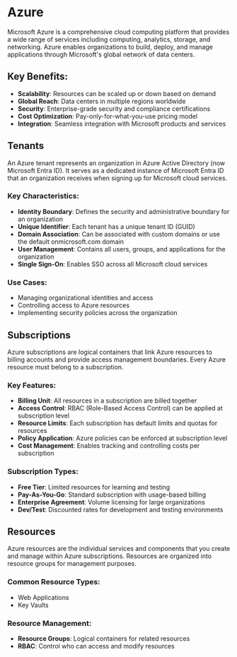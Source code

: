 # Azure

Microsoft Azure is a comprehensive cloud computing platform that provides a wide range of services including computing, analytics, storage, and networking. Azure enables organizations to build, deploy, and manage applications through Microsoft's global network of data centers.

## Key Benefits:
- **Scalability**: Resources can be scaled up or down based on demand
- **Global Reach**: Data centers in multiple regions worldwide
- **Security**: Enterprise-grade security and compliance certifications
- **Cost Optimization**: Pay-only-for-what-you-use pricing model
- **Integration**: Seamless integration with Microsoft products and services

## Tenants

An Azure tenant represents an organization in Azure Active Directory (now Microsoft Entra ID). It serves as a dedicated instance of Microsoft Entra ID that an organization receives when signing up for Microsoft cloud services.

### Key Characteristics:
- **Identity Boundary**: Defines the security and administrative boundary for an organization
- **Unique Identifier**: Each tenant has a unique tenant ID (GUID)
- **Domain Association**: Can be associated with custom domains or use the default onmicrosoft.com domain
- **User Management**: Contains all users, groups, and applications for the organization
- **Single Sign-On**: Enables SSO across all Microsoft cloud services

### Use Cases:
- Managing organizational identities and access
- Controlling access to Azure resources
- Implementing security policies across the organization

## Subscriptions

Azure subscriptions are logical containers that link Azure resources to billing accounts and provide access management boundaries. Every Azure resource must belong to a subscription.

### Key Features:
- **Billing Unit**: All resources in a subscription are billed together
- **Access Control**: RBAC (Role-Based Access Control) can be applied at subscription level
- **Resource Limits**: Each subscription has default limits and quotas for resources
- **Policy Application**: Azure policies can be enforced at subscription level
- **Cost Management**: Enables tracking and controlling costs per subscription

### Subscription Types:
- **Free Tier**: Limited resources for learning and testing
- **Pay-As-You-Go**: Standard subscription with usage-based billing
- **Enterprise Agreement**: Volume licensing for large organizations
- **Dev/Test**: Discounted rates for development and testing environments

## Resources

Azure resources are the individual services and components that you create and manage within Azure subscriptions. Resources are organized into resource groups for management purposes.

### Common Resource Types:

- Web Applications
- Key Vaults

### Resource Management:
- **Resource Groups**: Logical containers for related resources
- **RBAC**: Control who can access and modify resources

